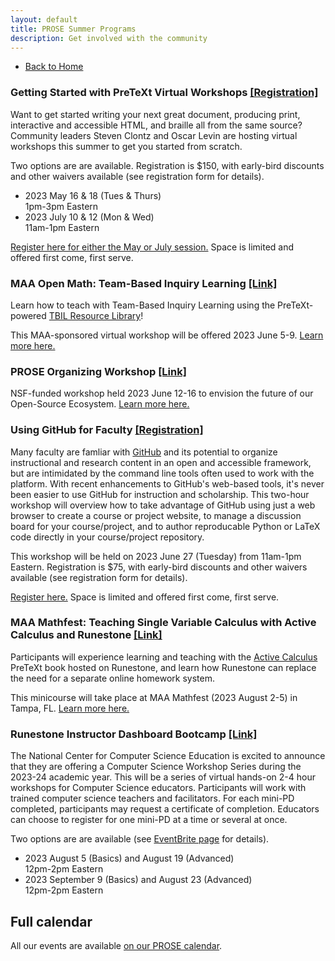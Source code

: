 ```yaml
---
layout: default
title: PROSE Summer Programs
description: Get involved with the community
---
```


- [Back to Home](../)

### Getting Started with PreTeXt Virtual Workshops [[Registration]](https://docs.google.com/forms/d/e/1FAIpQLScKao-BJx7UplRjY8nFBTAGc34DnJFPx24ONGHfB4frRrcZPw/viewform?usp=sf_link)

Want to get started writing your next great document, producing print, interactive and accessible HTML, and braille all from the same source? Community leaders Steven Clontz and Oscar Levin are hosting virtual workshops this summer to get you started from scratch.

Two options are are available. Registration is $150, with early-bird discounts and other waivers available (see registration form for details).

- 2023 May 16 & 18 (Tues & Thurs)  
  1pm-3pm Eastern
- 2023 July 10 & 12 (Mon & Wed)  
  11am-1pm Eastern

[Register here for either the May or July session.](https://docs.google.com/forms/d/e/1FAIpQLScKao-BJx7UplRjY8nFBTAGc34DnJFPx24ONGHfB4frRrcZPw/viewform?usp=sf_link) Space is limited and offered first come, first serve.

### MAA Open Math: Team-Based Inquiry Learning [[Link]](https://web.cvent.com/event/e5b8d9cd-7eee-45e8-a067-1b7be205fa16/summary)

Learn how to teach with Team-Based Inquiry Learning using the
PreTeXt-powered [TBIL Resource Library](https://library.tbil.org/)!

This MAA-sponsored virtual workshop will be offered 2023 June 5-9.
[Learn more here.](https://web.cvent.com/event/e5b8d9cd-7eee-45e8-a067-1b7be205fa16/summary)

### PROSE Organizing Workshop [[Link]](../workshop/)

NSF-funded workshop held 2023 June 12-16 to envision the future of our Open-Source Ecosystem.
[Learn more here.](../workshop/)

### Using GitHub for Faculty [[Registration]](https://docs.google.com/forms/d/e/1FAIpQLSdgzXvjJ6okMe_0N_Tx0Cjt-CrRxkAiuhjkaOlqGmQTy1gf0g/viewform?usp=sf_link)

Many faculty are famliar with [GitHub](https://github.com/) and its potential to organize instructional and research content in an open and accessible framework, but are intimidated by the command line tools often used to work with the platform. With recent enhancements to GitHub's web-based tools, it's never been easier to use GitHub for instruction and scholarship. This two-hour workshop will overview how to take advantage of GitHub using just a web browser to create a course or project website, to manage a discussion board for your course/project, and to author reproducable Python or LaTeX code directly in your course/project repository.

This workshop will be held on 2023 June 27 (Tuesday) from 11am-1pm Eastern. Registration is $75, with early-bird discounts and other waivers available (see registration form for details).

[Register here.](https://docs.google.com/forms/d/e/1FAIpQLSdgzXvjJ6okMe_0N_Tx0Cjt-CrRxkAiuhjkaOlqGmQTy1gf0g/viewform?usp=sf_link) Space is limited and offered first come, first serve.

### MAA Mathfest: Teaching Single Variable Calculus with Active Calculus and Runestone [[Link]](https://web.cvent.com/event/6ee04f0b-0da3-45ee-b9d6-61cd14e1e5d0/websitePage:6a526d58-72d7-48b3-a28f-58501bcc4078)

Participants will experience learning and teaching with
the [Active Calculus](https://activecalculus.org/) PreTeXt book hosted on Runestone,
and learn how Runestone can replace the need for a separate online homework system.

This minicourse will take place at MAA Mathfest (2023 August 2-5) in Tampa, FL.
[Learn more here.](https://web.cvent.com/event/6ee04f0b-0da3-45ee-b9d6-61cd14e1e5d0/websitePage:6a526d58-72d7-48b3-a28f-58501bcc4078)

### Runestone Instructor Dashboard Bootcamp [[Link]](https://www.eventbrite.com/e/nccse-mini-pd-series-tickets-530679445507)

The National Center for Computer Science Education is excited to announce that they are offering a Computer Science Workshop Series during the 2023-24 academic year. This will be a series of virtual hands-on 2-4 hour workshops for Computer Science educators. Participants will work with trained computer science teachers and facilitators. For each mini-PD completed, participants may request a certificate of completion. Educators can choose to register for one mini-PD at a time or several at once.

Two options are are available (see [EventBrite page](https://www.eventbrite.com/e/nccse-mini-pd-series-tickets-530679445507) for details).

- 2023 August 5 (Basics) and August 19 (Advanced)  
  12pm-2pm Eastern
- 2023 September 9 (Basics) and August 23 (Advanced)  
  12pm-2pm Eastern

## Full calendar

All our events are available [on our PROSE calendar](../#upcoming-events).
